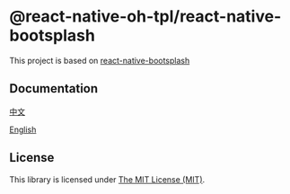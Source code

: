 # @react-native-oh-tpl/react-native-bootsplash

This project is based on [react-native-bootsplash](https://github.com/zoontek/react-native-bootsplash)

## Documentation

[中文](https://gitee.com/react-native-oh-library/usage-docs/blob/master/zh-cn/react-native-bootsplash.md)

[English](https://gitee.com/react-native-oh-library/usage-docs/blob/master/en/react-native-bootsplash.md)

## License

This library is licensed under [The MIT License (MIT)](https://github.com/zoontek/react-native-bootsplash/blob/master/LICENSE).
